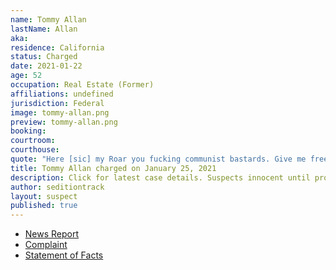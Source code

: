 ```yaml
---
name: Tommy Allan
lastName: Allan
aka: 
residence: California
status: Charged
date: 2021-01-22
age: 52
occupation: Real Estate (Former)
affiliations: undefined
jurisdiction: Federal
image: tommy-allan.png
preview: tommy-allan.png
booking: 
courtroom: 
courthouse: 
quote: "Here [sic] my Roar you fucking communist bastards. Give me freedom or give me death."
title: Tommy Allan charged on January 25, 2021
description: Click for latest case details. Suspects innocent until proven guilty.
author: seditiontrack
layout: suspect
published: true
---
```

- [News Report](https://www.sacbee.com/news/local/article248703410.html)
- [Complaint](https://www.justice.gov/file/1360801/download)
- [Statement of Facts](https://www.justice.gov/file/1360801/download)
